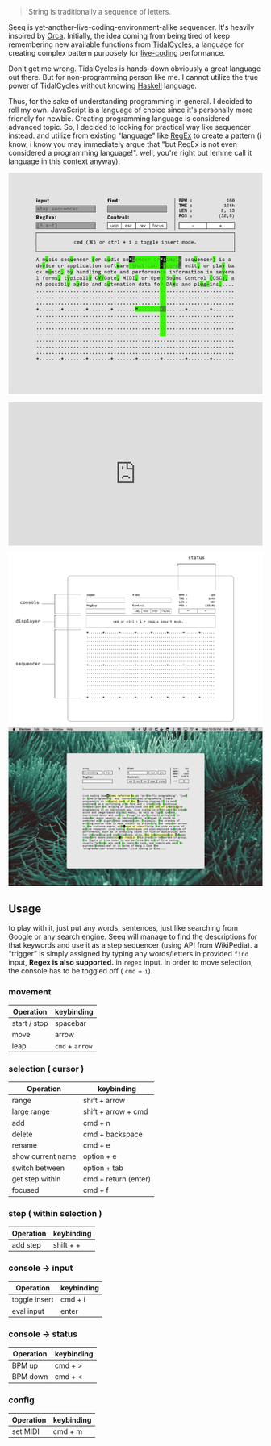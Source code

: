 > String is  traditionally a sequence of letters.

Seeq is yet-another-live-coding-environment-alike sequencer. It's heavily inspired by [Orca](https://hundredrabbits.itch.io/orca).
Initially, the idea coming from being tired of keep remembering new available functions from [TidalCycles](https://tidalcycles.org/), a language for creating complex pattern purposely for <a target="_blank" href="https://toplap.org/">live-coding</a> performance.  

Don't get me wrong. TidalCycles is hands-down obviously a great language out there. 
But for non-programming person like me. I cannot utilize the true power of TidalCycles without knowing [Haskell](https://www.haskell.org/) language.

Thus, for the sake of understanding programming in general. I decided to roll my own.
JavaScript is a language of choice since it's personally more friendly for newbie. 
Creating programming language is considered advanced topic. 
So, I decided to looking for practical way like sequencer instead. and utilize from existing "language" like [RegEx](https://en.wikipedia.org/wiki/Regular_expression) to create a pattern (i know, i know you may immediately argue that "but RegEx is not even considered a programming language!". well, you're right but lemme call it language in this context anyway).

![img1](/media/images/seeq/05.gif)

<div style="width: 100%; height: 0; padding-top: 56.25%; position: relative;">
	<iframe width="100%" height="100%" style="border:none;overflow:hidden;position:absolute;top:0;" src="https://www.youtube.com/embed/DGaakhSvYOg" title="YouTube video player" frameborder="0" allow="accelerometer; autoplay; clipboard-write; encrypted-media; gyroscope; picture-in-picture" allowfullscreen></iframe>
</div>

![img-2](/media/images/seeq/diagram.svg)
![img-3](/media/images/seeq/04.gif)

## Usage
to play with it, just put any words, sentences, just like searching from Google or any search engine. Seeq will manage to find the descriptions for that keywords and use it as a step sequencer (using API from WikiPedia).
a “trigger” is simply assigned by typing any words/letters in provided  `find` input,  **Regex is also supported.** in `regex` input.
in order to move selection, the console has to be toggled off ( `cmd` + `i`).

### movement
| Operation    | keybinding      |
|--------------|-----------------|
| start / stop | spacebar        |
| move         | arrow           |
| leap         | `cmd` + `arrow` |

### selection ( cursor )
| Operation         | keybinding                  |
|-------------------|-----------------------------|
| range             | shift   +   arrow           |
| large range       | shift   +   arrow   +   cmd |
| add               | cmd   +   n                 |
| delete            | cmd   +   backspace         |
| rename            | cmd   +   e                 |
| show current name | option   +   e              |
| switch between    | option   +   tab            |
| get step within   | cmd   +   return (enter)    |
| focused           | cmd   +   f                 |

### step ( within selection )
| Operation | keybinding    |
|-----------|---------------|
| add step  | shift   +   + |

### console -> input
| Operation     | keybinding  |
|---------------|-------------|
| toggle insert | cmd   +   i |
| eval input    | enter       |

### console -> status
| Operation | keybinding  |
|-----------|-------------|
| BPM up    | cmd   +   > |
| BPM down  | cmd   +   < |

### config
| Operation | keybinding  |
|-----------|-------------|
| set MIDI  | cmd   +   m |